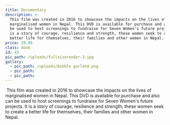 ```yaml
---
title: Documentary
description: >-
  This film was created in 2016 to showcase the impacts on the lives of
  marginalised women in Nepal. This DVD is available for purchase and also can
  be used to host screenings to fundraise for Seven Women's future projects. It
  is a story of courage, resilience and strength, these women seek to create a
  better life for themselves, their families and other women in Nepal.
price: 29.95
class: book
id: 43
pic_path: /uploads/fullsizerender-3.jpg
gallery:
  - pic_path: /uploads/bobble garland.png
  - pic_path:
  - pic_path:
---
```



&nbsp;This film was created in 2016 to showcase the impacts on the lives of marginalised women in Nepal. This DVD is available for purchase and also can be used to host screenings to fundraise for Seven Women's future projects. It is a story of courage, resilience and strength, these women seek to create a better life for themselves, their families and other women in Nepal.
